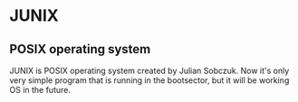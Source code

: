 # JUNIX
## POSIX operating system

JUNIX is POSIX operating system created by Julian Sobczuk. Now it's only very simple program that is running in the bootsector, but it will be working OS in the future.
